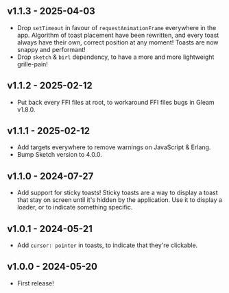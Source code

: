 ## v1.1.3 - 2025-04-03

- Drop `setTimeout` in favour of `requestAnimationFrame` everywhere in the app.
  Algorithm of toast placement have been rewritten, and every toast always have
  their own, correct position at any moment! Toasts are now snappy and
  performant!
- Drop `sketch` & `birl` dependency, to have a more and more lightweight
  grille-pain!

## v1.1.2 - 2025-02-12

- Put back every FFI files at root, to workaround FFI files bugs in Gleam
  v1.8.0.

## v1.1.1 - 2025-02-12

- Add targets everywhere to remove warnings on JavaScript & Erlang.
- Bump Sketch version to 4.0.0.

## v1.1.0 - 2024-07-27

- Add support for sticky toasts! Sticky toasts are a way to display a toast that
  stay on screen until it's hidden by the application. Use it to display a
  loader, or to indicate something specific.

## v1.0.1 - 2024-05-21

- Add `cursor: pointer` in toasts, to indicate that they're clickable.

## v1.0.0 - 2024-05-20

- First release!
